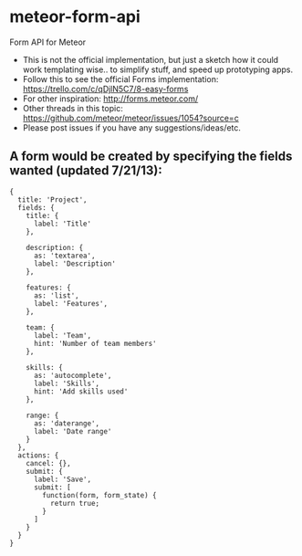 meteor-form-api
===============

Form API for Meteor

* This is not the official implementation, but just a sketch how it could work templating wise.. to simplify stuff, and speed up prototyping apps.
* Follow this to see the official Forms implementation: https://trello.com/c/qDjlN5C7/8-easy-forms
* For other inspiration: http://forms.meteor.com/
* Other threads in this topic: https://github.com/meteor/meteor/issues/1054?source=c
* Please post issues if you have any suggestions/ideas/etc.

## A form would be created by specifying the fields wanted (updated 7/21/13):
    
    {
      title: 'Project',
      fields: {
        title: {
          label: 'Title'
        },

        description: {
          as: 'textarea',
          label: 'Description'
        },

        features: {
          as: 'list',
          label: 'Features',
        },

        team: {
          label: 'Team',
          hint: 'Number of team members'
        },

        skills: {
          as: 'autocomplete',
          label: 'Skills',
          hint: 'Add skills used'
        },

        range: {
          as: 'daterange',
          label: 'Date range'
        }
      },
      actions: {
        cancel: {},
        submit: {
          label: 'Save',
          submit: [
            function(form, form_state) {
              return true;
            }
          ]
        }
      }
    }
